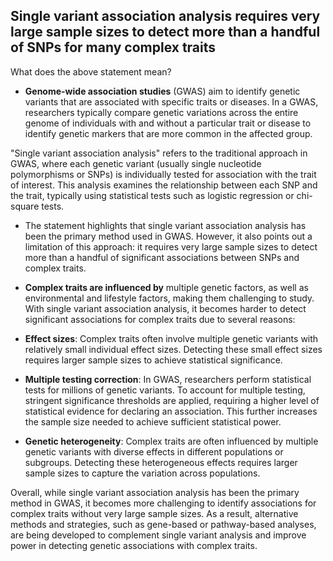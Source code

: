 ## Single variant association analysis requires very large sample sizes to detect more than a handful of SNPs for many complex traits 
What does the above statement mean?

- **Genome-wide association studies** (GWAS) aim to identify genetic variants that are associated with specific traits or diseases. In a GWAS, researchers typically compare genetic variations across the entire genome of individuals with and without a particular trait or disease to identify genetic markers that are more common in the affected group.

"Single variant association analysis" refers to the traditional approach in GWAS, where each genetic variant (usually single nucleotide polymorphisms or SNPs) is individually tested for association with the trait of interest. This analysis examines the relationship between each SNP and the trait, typically using statistical tests such as logistic regression or chi-square tests.

- The statement highlights that single variant association analysis has been the primary method used in GWAS. However, it also points out a limitation of this approach: it requires very large sample sizes to detect more than a handful of significant associations between SNPs and complex traits.

- **Complex traits are influenced by** multiple genetic factors, as well as environmental and lifestyle factors, making them challenging to study. With single variant association analysis, it becomes harder to detect significant associations for complex traits due to several reasons:

- **Effect sizes**: Complex traits often involve multiple genetic variants with relatively small individual effect sizes. Detecting these small effect sizes requires larger sample sizes to achieve statistical significance.

- **Multiple testing correction**: In GWAS, researchers perform statistical tests for millions of genetic variants. To account for multiple testing, stringent significance thresholds are applied, requiring a higher level of statistical evidence for declaring an association. This further increases the sample size needed to achieve sufficient statistical power.

- **Genetic heterogeneity**: Complex traits are often influenced by multiple genetic variants with diverse effects in different populations or subgroups. Detecting these heterogeneous effects requires larger sample sizes to capture the variation across populations.

Overall, while single variant association analysis has been the primary method in GWAS, it becomes more challenging to identify associations for complex traits without very large sample sizes. As a result, alternative methods and strategies, such as gene-based or pathway-based analyses, are being developed to complement single variant analysis and improve power in detecting genetic associations with complex traits.
